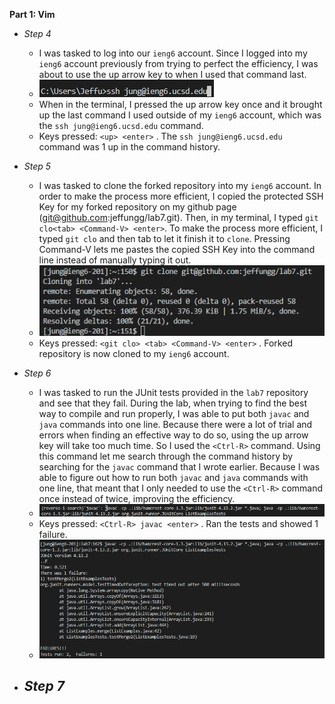 __Part 1: Vim__
- *Step 4*
  - I was tasked to log into our `ieng6` account. Since I logged into my `ieng6` account previously from trying to perfect the efficiency, I was about to use the up arrow key to when I used that command last.
  - ![Image](lab4step4.png)
  - When in the terminal, I pressed the up arrow key once and it brought up the last command I used outside of my `ieng6` account, which was the `ssh jung@ieng6.ucsd.edu` command.
  - Keys pressed: `<up> <enter>` . The `ssh jung@ieng6.ucsd.edu` command was 1 up in the command history.
 
- *Step 5*
  - I was tasked to clone the forked repository into my `ieng6` account. In order to make the process more efficient, I copied the protected SSH Key for my forked repository on my github page (git@github.com:jeffungg/lab7.git). Then, in my terminal, I typed `git clo<tab> <Command-V> <enter>`. To make the process more efficient, I typed `git clo` and then tab to let it finish it to `clone`. Pressing Command-V lets me pastes the copied SSH Key into the command line instead of manually typing it out.
  - ![Image](lab4step5.png)
  - Keys pressed: `<git clo> <tab> <Command-V> <enter>` . Forked repository is now cloned to my `ieng6` account.

- *Step 6*
  - I was tasked to run the JUnit tests provided in the `lab7` repository and see that they fail. During the lab, when trying to find the best way to compile and run properly, I was able to put both `javac` and `java` commands into one line. Because there were a lot of trial and errors when finding an effective way to do so, using the up arrow key will take too much time. So I used the `<Ctrl-R>` command. Using this command let me search through the command history by searching for the `javac` command that I wrote earlier. Because I was able to figure out how to run both `javac` and `java` commands with one line, that meant that I only needed to use the `<Ctrl-R>` command once instead of twice, improving the efficiency.
  - ![Image](lab4step6.png)
  - Keys pressed: `<Ctrl-R> javac <enter>` . Ran the tests and showed 1 failure.
  - ![Image](lab4step6part2.png)

- *Step 7*
  - 
